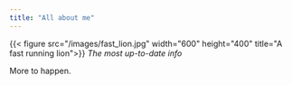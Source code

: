 ```yaml
---
title: "All about me"
---
```


{{< figure src="/images/fast_lion.jpg" width="600" height="400" title="A fast running lion">}}
_The most up-to-date info_  

More to happen.
